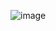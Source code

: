 ![image](https://user-images.githubusercontent.com/89353580/148278046-075a5a1a-a837-46ab-9f3e-f5150d964f3b.png)


